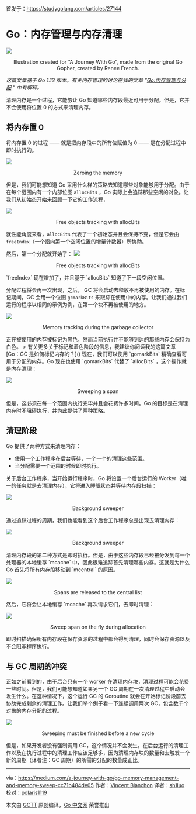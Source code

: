 首发于：https://studygolang.com/articles/27144

# Go：内存管理与内存清理

![](https://raw.githubusercontent.com/studygolang/gctt-images2/master/20191109-Go-Memory-Management-and-Memory-Sweep/01.png)

<p align="center">Illustration created for “A Journey With Go”, made from the original Go Gopher, created by Renee French.</p>

*这篇文章基于 Go 1.13 版本。有关内存管理的讨论在我的文章  ”[Go:内存管理与分配](https://medium.com/a-journey-with-go/go-memory-management-and-allocation-a7396d430f44) ” 中有解释。*

清理内存是一个过程，它能够让 Go 知道哪些内存段最近可用于分配。但是，它并不会使用将位置 0 的方式来清理内存。

## 将内存置 0

将内存置 0 的过程 —— 就是把内存段中的所有位赋值为 0 —— 是在分配过程中即时执行的。

![](https://raw.githubusercontent.com/studygolang/gctt-images2/master/20191109-Go-Memory-Management-and-Memory-Sweep/02.png)

<p align="center">Zeroing the memory</p>

但是，我们可能想知道 Go 采用什么样的策略去知道哪些对象能够用于分配。由于在每个范围内有一个内部位图 `allocBits` ，Go 实际上会追踪那些空闲的对象。让我们从初始态开始来回顾一下它的工作流程，

![](https://raw.githubusercontent.com/studygolang/gctt-images2/master/20191109-Go-Memory-Management-and-Memory-Sweep/03.png)

<p align="center">Free objects tracking with allocBits</p>

就性能角度来看，`allocBits` 代表了一个初始态并且会保持不变，但是它会由 `freeIndex`（一个指向第一个空闲位置的增量计数器）所协助。

然后，第一个分配就开始了：
![](https://raw.githubusercontent.com/studygolang/gctt-images2/master/20191109-Go-Memory-Management-and-Memory-Sweep/04.png)

<p align="center">Free objects tracking with allocBits</p>
`freeIndex` 现在增加了，并且基于 `allocBits` 知道了下一段空闲位置。

分配过程将会再一次出现，之后， GC 将会启动去释放不再被使用的内存。在标记期间，GC 会用一个位图 `gcmarkBits` 来跟踪在使用中的内存。让我们通过我们运行的程序以相同的示例为例，在第一个块不再被使用的地方。

![](https://raw.githubusercontent.com/studygolang/gctt-images2/master/20191109-Go-Memory-Management-and-Memory-Sweep/05.png)

<p align="center">Memory tracking during the garbage collector</p>
正在被使用的内存被标记为黑色，然而当前执行并不能够到达的那些内存会保持为白色。
> 有关更多关于标记和着色阶段的信息，我建议你阅读我的这篇文章 [Go：GC 是如何标记内存的？]()
现在，我们可以使用 `gomarkBits` 精确查看可用于分配的内存。Go 现在也使用 `gomarkBits` 代替了 `allocBits` ，这个操作就是内存清理：

![](https://raw.githubusercontent.com/studygolang/gctt-images2/master/20191109-Go-Memory-Management-and-Memory-Sweep/06.png)

<p align="center">Sweeping a span</p>
但是，这必须在每一个范围内执行完毕并且会花费许多时间。Go 的目标是在清理内存时不阻碍执行，并为此提供了两种策略。

## 清理阶段

Go 提供了两种方式来清理内存：

- 使用一个工作程序在后台等待，一个一个的清理这些范围。
- 当分配需要一个范围的时候即时执行。

关于后台工作程序，当开始运行程序时，Go 将设置一个后台运行的 Worker（唯一的任务就是去清理内存），它将进入睡眠状态并等待内存段扫描：

![](https://raw.githubusercontent.com/studygolang/gctt-images2/master/20191109-Go-Memory-Management-and-Memory-Sweep/07.png)

<p align="center">Background sweeper</p>
通过追踪过程的周期，我们也能看到这个后台工作程序总是出现去清理内存：

![](https://raw.githubusercontent.com/studygolang/gctt-images2/master/20191109-Go-Memory-Management-and-Memory-Sweep/08.png)

<p align="center">Background sweeper</p>
清理内存段的第二种方式是即时执行。但是，由于这些内存段已经被分发到每一个处理器的本地缓存 `mcache` 中，因此很难追踪首先清理哪些内存。这就是为什么 Go 首先将所有内存段移动到 `mcentral` 的原因。

![](https://raw.githubusercontent.com/studygolang/gctt-images2/master/20191109-Go-Memory-Management-and-Memory-Sweep/09.png)

<p align="center">Spans are released to the central list</p>
然后，它将会让本地缓存 `mcache` 再次请求它们，去即时清理：

![](https://raw.githubusercontent.com/studygolang/gctt-images2/master/20191109-Go-Memory-Management-and-Memory-Sweep/10.png)

<p align="center">Sweep span on the fly during allocation</p>
即时扫描确保所有内存段在保存资源的过程中都会得到清理，同时会保存资源以及不会阻塞程序执行。

## 与 GC 周期的冲突

正如之前看到的，由于后台只有一个 worker 在清理内存块，清理过程可能会花费一些时间。但是，我们可能想知道如果另一个 GC 周期在一次清理过程中启动会发生什么。在这种情况下，这个运行 GC 的 Goroutine 就会在开始标记阶段前去协助完成剩余的清理工作。让我们举个例子看一下连续调用两次 GC，包含数千个对象的内存分配的过程。

![](https://raw.githubusercontent.com/studygolang/gctt-images2/master/20191109-Go-Memory-Management-and-Memory-Sweep/11.png)

<p align="center">Sweeping must be finished before a new cycle</p>
但是，如果开发者没有强制调用 GC，这个情况并不会发生。在后台运行的清理工作以及在执行过程中的清理工作应该足够多，因为清理内存块的数量和去触发一个新的周期（译者注：GC 周期）的所需的分配的数量成正比。

---
via：<https://medium.com/a-journey-with-go/go-memory-management-and-memory-sweep-cc71b484de05>
作者：[Vincent Blanchon](https://medium.com/@blanchon.vincent)
译者：[sh1luo](https://github.com/sh1luo)
校对：[polaris1119](https://github.com/polaris1119)

本文由 [GCTT](https://github.com/studygolang/GCTT) 原创编译，[Go 中文网](https://studygolang.com/) 荣誉推出

